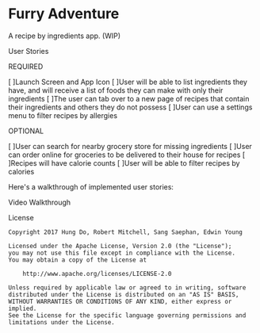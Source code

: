 # Furry Adventure

A recipe by ingredients app. (WIP)

User Stories

REQUIRED

[ ]Launch Screen and App Icon
[ ]User will be able to list ingredients they have, and will receive a list  of foods they can make with only their ingredients
[ ]The user can tab over to a new page of recipes that contain their ingredients and others they do not possess 
[ ]User can use a settings menu to filter recipes by allergies

OPTIONAL

[ ]User can search for nearby grocery store for missing ingredients
[ ]User can order online for groceries to be delivered to their house for recipes
[ ]Recipes will have calorie counts 
[ ]User will be able to filter recipes by calories

Here's a walkthrough of implemented user stories:

Video Walkthrough


 License

    Copyright 2017 Hung Do, Robert Mitchell, Sang Saephan, Edwin Young

    Licensed under the Apache License, Version 2.0 (the "License");
    you may not use this file except in compliance with the License.
    You may obtain a copy of the License at

        http://www.apache.org/licenses/LICENSE-2.0

    Unless required by applicable law or agreed to in writing, software
    distributed under the License is distributed on an "AS IS" BASIS,
    WITHOUT WARRANTIES OR CONDITIONS OF ANY KIND, either express or implied.
    See the License for the specific language governing permissions and
    limitations under the License.
